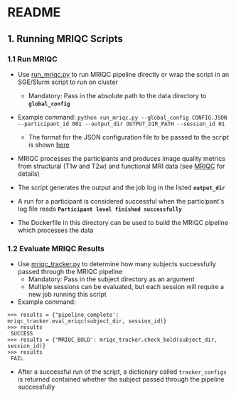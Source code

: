 # README

## 1. Running MRIQC Scripts

### 1.1 Run MRIQC
- Use [run_mriqc.py](https://github.com/neurodatascience/nipoppy/blob/main/workflow/proc_pipe/mriqc/run_mriqc.py) to run MRIQC pipeline directly or wrap the script in an SGE/Slurm script to run on cluster
	- Mandatory: Pass in the absolute path to the data directory to **`global_config`**

- Example command:
	``` python run_mriqc.py --global_config CONFIG.JSON --participant_id 001 --output_dir OUTPUT_DIR_PATH --session_id 01 ```
	- The format for the JSON configuration file to be passed to the script is shown [here](https://github.com/neurodatascience/nipoppy/blob/main/sample_global_configs.json)
	
- MRIQC processes the participants and produces image quality metrics from structural (T1w and T2w) and functional MRI data (see [MRIQC](https://mriqc.readthedocs.io/en/latest/) for details)
- The script generates the output and the job log in the listed **`output_dir`**
- A run for a participant is considered successful when the participant's log file reads **`Participant level finished successfully`**
- The Dockerfile in this directory can be used to build the MRIQC pipeline which processes the data

### 1.2 Evaluate MRIQC Results
- Use [mriqc_tracker.py](https://github.com/neurodatascience/nipoppy/blob/main/trackers/mriqc_tracker.py) to determine how many subjects successfully passed through the MRIQC pipeline
	- Mandatory: Pass in the subject directory as an argument
	- Multiple sessions can be evaluated, but each session will require a new job running this script
- Example command:
```pycon
>>> results = {"pipeline_complete': mriqc_tracker.eval_mriqc(subject_dir, session_id)}
>>> results
 SUCCESS
>>> results = {"MRIQC_BOLD': mriqc_tracker.check_bold(subject_dir, session_id)}
>>> results
 FAIL
```
- After a successful run of the script, a dictionary called `tracker_configs` is returned contained whether the subject passed through the pipeline successfully
